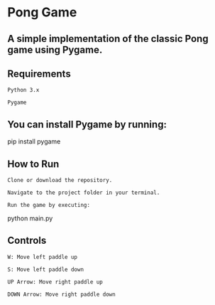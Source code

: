 # Pong Game

## A simple implementation of the classic Pong game using Pygame.
## Requirements

    Python 3.x

    Pygame

## You can install Pygame by running:

pip install pygame

## How to Run

    Clone or download the repository.

    Navigate to the project folder in your terminal.

    Run the game by executing:

python main.py

## Controls

    W: Move left paddle up

    S: Move left paddle down

    UP Arrow: Move right paddle up

    DOWN Arrow: Move right paddle down
